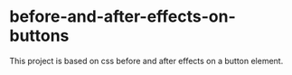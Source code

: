 # before-and-after-effects-on-buttons
This project is based on css before and after effects on a button element.
